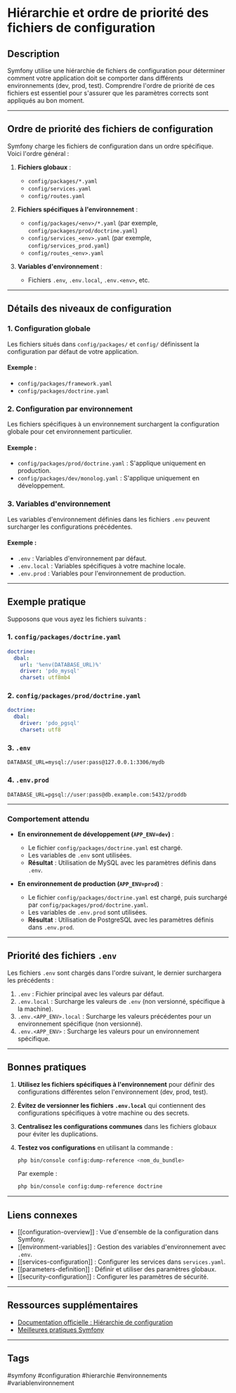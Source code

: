 # Hiérarchie et ordre de priorité des fichiers de configuration

## Description

Symfony utilise une hiérarchie de fichiers de configuration pour déterminer comment votre application doit se comporter dans différents environnements (dev, prod, test). Comprendre l'ordre de priorité de ces fichiers est essentiel pour s'assurer que les paramètres corrects sont appliqués au bon moment.

---

## Ordre de priorité des fichiers de configuration

Symfony charge les fichiers de configuration dans un ordre spécifique. Voici l'ordre général :

1. **Fichiers globaux** :
   - `config/packages/*.yaml`
   - `config/services.yaml`
   - `config/routes.yaml`

2. **Fichiers spécifiques à l'environnement** :
   - `config/packages/<env>/*.yaml` (par exemple, `config/packages/prod/doctrine.yaml`)
   - `config/services_<env>.yaml` (par exemple, `config/services_prod.yaml`)
   - `config/routes_<env>.yaml`

3. **Variables d'environnement** :
   - Fichiers `.env`, `.env.local`, `.env.<env>`, etc.

---

## Détails des niveaux de configuration

### **1. Configuration globale**

Les fichiers situés dans `config/packages/` et `config/` définissent la configuration par défaut de votre application.

#### Exemple :

- `config/packages/framework.yaml`
- `config/packages/doctrine.yaml`

### **2. Configuration par environnement**

Les fichiers spécifiques à un environnement surchargent la configuration globale pour cet environnement particulier.

#### Exemple :

- `config/packages/prod/doctrine.yaml` : S'applique uniquement en production.
- `config/packages/dev/monolog.yaml` : S'applique uniquement en développement.

### **3. Variables d'environnement**

Les variables d'environnement définies dans les fichiers `.env` peuvent surcharger les configurations précédentes.

#### Exemple :

- `.env` : Variables d'environnement par défaut.
- `.env.local` : Variables spécifiques à votre machine locale.
- `.env.prod` : Variables pour l'environnement de production.

---

## Exemple pratique

Supposons que vous ayez les fichiers suivants :

### **1. `config/packages/doctrine.yaml`**

```yaml
doctrine:
  dbal:
    url: '%env(DATABASE_URL)%'
    driver: 'pdo_mysql'
    charset: utf8mb4
````

### **2. `config/packages/prod/doctrine.yaml`**

```yaml
doctrine:
  dbal:
    driver: 'pdo_pgsql'
    charset: utf8
```

### **3. `.env`**

```dotenv
DATABASE_URL=mysql://user:pass@127.0.0.1:3306/mydb
```

### **4. `.env.prod`**

```dotenv
DATABASE_URL=pgsql://user:pass@db.example.com:5432/proddb
```

---

### **Comportement attendu**

- **En environnement de développement (`APP_ENV=dev`)** :
    
    - Le fichier `config/packages/doctrine.yaml` est chargé.
    - Les variables de `.env` sont utilisées.
    - **Résultat** : Utilisation de MySQL avec les paramètres définis dans `.env`.
- **En environnement de production (`APP_ENV=prod`)** :
    
    - Le fichier `config/packages/doctrine.yaml` est chargé, puis surchargé par `config/packages/prod/doctrine.yaml`.
    - Les variables de `.env.prod` sont utilisées.
    - **Résultat** : Utilisation de PostgreSQL avec les paramètres définis dans `.env.prod`.

---

## Priorité des fichiers `.env`

Les fichiers `.env` sont chargés dans l'ordre suivant, le dernier surchargera les précédents :

1. `.env` : Fichier principal avec les valeurs par défaut.
2. `.env.local` : Surcharge les valeurs de `.env` (non versionné, spécifique à la machine).
3. `.env.<APP_ENV>.local` : Surcharge les valeurs précédentes pour un environnement spécifique (non versionné).
4. `.env.<APP_ENV>` : Surcharge les valeurs pour un environnement spécifique.

---

## Bonnes pratiques

1. **Utilisez les fichiers spécifiques à l'environnement** pour définir des configurations différentes selon l'environnement (dev, prod, test).
    
2. **Évitez de versionner les fichiers `.env.local`** qui contiennent des configurations spécifiques à votre machine ou des secrets.
    
3. **Centralisez les configurations communes** dans les fichiers globaux pour éviter les duplications.
    
4. **Testez vos configurations** en utilisant la commande :
    
    ```bash
    php bin/console config:dump-reference <nom_du_bundle>
    ```
    
    Par exemple :
    
    ```bash
    php bin/console config:dump-reference doctrine
    ```
    

---

## Liens connexes

- [[configuration-overview]] : Vue d'ensemble de la configuration dans Symfony.
- [[environment-variables]] : Gestion des variables d'environnement avec `.env`.
- [[services-configuration]] : Configurer les services dans `services.yaml`.
- [[parameters-definition]] : Définir et utiliser des paramètres globaux.
- [[security-configuration]] : Configurer les paramètres de sécurité.

---

## Ressources supplémentaires

- [Documentation officielle : Hiérarchie de configuration](https://symfony.com/doc/current/configuration.html#configuration-order-and-hierarchy)
- [Meilleures pratiques Symfony](https://symfony.com/doc/current/best_practices.html#configuration)

---

## Tags
#symfony #configuration #hierarchie #environnements #variablenvironnement 